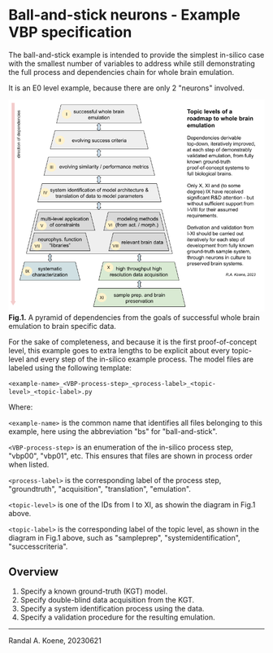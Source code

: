 # Ball-and-stick neurons - Example VBP specification

The ball-and-stick example is intended to provide the simplest in-silico case with the smallest
number of variables to address while still demonstrating the full process and dependencies
chain for whole brain emulation.

It is an E0 level example, because there are only 2 "neurons" involved.

![Fig.1](./Deriving-whole-brain-emulation.png)  
**Fig.1.** A pyramid of dependencies from the goals of successful whole brain emulation to brain
specific data.

For the sake of completeness, and because it is the first proof-of-concept level, this example
goes to extra lengths to be explicit about every topic-level and every step of the in-silico
example process. The model files are labeled using the following template:

```
<example-name>_<VBP-process-step>_<process-label>_<topic-level>_<topic-label>.py
```

Where:

`<example-name>` is the common name that identifies all files belonging to this example,
here using the abbreviation "bs" for "ball-and-stick".

`<VBP-process-step>` is an enumeration of the in-silico process step, "vbp00", "vbp01",
etc. This ensures that files are shown in process order when listed.

`<process-label>` is the corresponding label of the process step, "groundtruth",
"acquisition", "translation", "emulation".

`<topic-level>` is one of the IDs from I to XI, as showin the diagram in Fig.1 above.

`<topic-label>` is the corresponding label of the topic level, as shown in the diagram
in Fig.1 above, such as "sampleprep", "systemidentification", "successcriteria".

## Overview

1. Specify a known ground-truth (KGT) model.
2. Specify double-blind data acquisition from the KGT.
3. Specify a system identification process using the data.
4. Specify a validation procedure for the resulting emulation.

---
Randal A. Koene, 20230621
